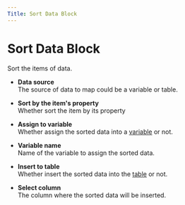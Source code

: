 ```yaml
---
Title: Sort Data Block
---
```


# Sort Data Block

Sort the items of data.

- **Data source** <br>
	The source of data to map could be a variable or table.

- **Sort by the item's property** <br>
	Whether sort the item by its property

- **Assign to variable** <br>
	Whether assign the sorted data into a [variable](../workflow/variables.md) or not.

- **Variable name** <br>
	Name of the variable to assign the sorted data.

- **Insert to table** <br>
	Whether insert the sorted data into the [table](../workflow/table.md) or not.

- **Select column** <br>
	The column where the sorted data will be inserted.